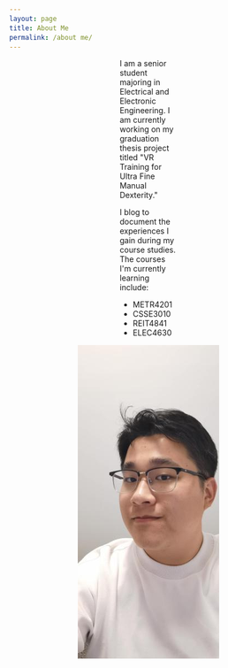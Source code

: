 ```yaml
---
layout: page
title: About Me
permalink: /about me/
---
```


<div style="margin: 10px 200px;">
  <p>I am a senior student majoring in Electrical and Electronic Engineering. I am currently working on my graduation thesis project titled "VR Training for Ultra Fine Manual Dexterity."</p>
  <p>I blog to document the experiences I gain during my course studies. The courses I'm currently learning include:</p>
  <ul>
    <li>METR4201</li>
    <li>CSSE3010</li>
    <li>REIT4841</li>
    <li>ELEC4630</li>
  </ul>
</div>

<p align="center">
  <img src="/assets/images/Runfeng_portrait.jpg" alt="Image of Runfeng Shi">
</p>
